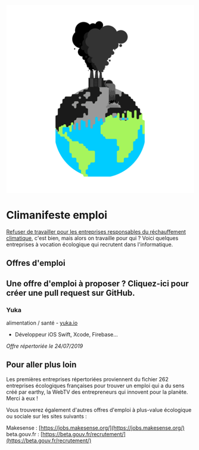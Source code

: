 ![Climanifeste logo](/images/logo-transparent.png)

# Climanifeste emploi

[Refuser de travailler pour les entreprises responsables du réchauffement climatique](https://www.climanifeste.net), c'est bien, mais alors on travaille pour qui ? Voici quelques entreprises à vocation écologique qui recrutent dans l'informatique.

## Offres d'emploi

Une offre d'emploi à proposer ? Cliquez-ici pour créer une pull request sur GitHub.
---

### Yuka
alimentation / santé - [yuka.io](https://yuka.io/)

* Développeur iOS Swift, Xcode, Firebase...

*Offre répertoriée le 24/07/2019*


## Pour aller plus loin

Les premières entreprises répertoriées proviennent du fichier 262 entreprises écologiques françaises pour trouver un emploi qui a du sens créé par earthy, la WebTV des entrepreneurs qui innovent pour la planète. Merci à eux !

Vous trouverez également d'autres offres d'emploi à plus-value écologique ou sociale sur les sites suivants :

Makesense : [https://jobs.makesense.org/](https://jobs.makesense.org/)
beta.gouv.fr : [https://beta.gouv.fr/recrutement/](https://beta.gouv.fr/recrutement/)

